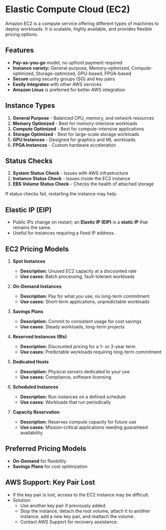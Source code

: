 # Elastic Compute Cloud (EC2)

Amazon EC2 is a compute service offering different types of machines to deploy workloads. It is scalable, highly available, and provides flexible pricing options.

## Features
- **Pay-as-you-go** model, no upfront payment required
- **Instance variety:** General-purpose, Memory-optimized, Compute-optimized, Storage-optimized, GPU-based, FPGA-based
- **Secure** using security groups (SG) and key pairs
- **Easily integrates** with other AWS services
- **Amazon Linux** is preferred for better AWS integration

## Instance Types
1. **General Purpose** - Balanced CPU, memory, and network resources
2. **Memory Optimized** - Best for memory-intensive workloads
3. **Compute Optimized** - Best for compute-intensive applications
4. **Storage Optimized** - Best for large-scale storage workloads
5. **GPU Instances** - Designed for graphics and ML workloads
6. **FPGA Instances** - Custom hardware acceleration

## Status Checks
1. **System Status Check** - Issues with AWS infrastructure
2. **Instance Status Check** - Issues inside the EC2 instance
3. **EBS Volume Status Check** - Checks the health of attached storage

If status checks fail, restarting the instance may help.

## Elastic IP (EIP)
- Public IPs change on restart; an **Elastic IP (EIP)** is a **static IP** that remains the same.
- Useful for instances requiring a fixed IP address.

## EC2 Pricing Models

1. **Spot Instances**
   - **Description:** Unused EC2 capacity at a discounted rate
   - **Use cases:** Batch processing, fault-tolerant workloads

2. **On-Demand Instances**
   - **Description:** Pay for what you use, no long-term commitment
   - **Use cases:** Short-term applications, unpredictable workloads

3. **Savings Plans**
   - **Description:** Commit to consistent usage for cost savings
   - **Use cases:** Steady workloads, long-term projects

4. **Reserved Instances (RIs)**
   - **Description:** Discounted pricing for a 1- or 3-year term
   - **Use cases:** Predictable workloads requiring long-term commitment

5. **Dedicated Hosts**
   - **Description:** Physical servers dedicated to your use
   - **Use cases:** Compliance, software licensing

6. **Scheduled Instances**
   - **Description:** Run instances on a defined schedule
   - **Use cases:** Workloads that run periodically

7. **Capacity Reservation**
   - **Description:** Reserves compute capacity for future use
   - **Use cases:** Mission-critical applications needing guaranteed availability

## Preferred Pricing Models
- **On-Demand** for flexibility
- **Savings Plans** for cost optimization

## AWS Support: Key Pair Lost
- If the key pair is lost, access to the EC2 instance may be difficult.
- Solution:
  - Use another key pair if previously added.
  - Stop the instance, detach the root volume, attach it to another instance, add a new key pair, and reattach the volume.
  - Contact AWS Support for recovery assistance.

